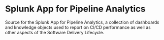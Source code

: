 # Splunk App for Pipeline Analytics
Source for the Splunk App for Pipeline Analytics, a collection of dashboards and knowledge objects used to report on CI/CD performance as well as other aspects of the Software Delivery Lifecycle.

